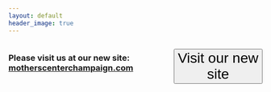 ```yaml
---
layout: default
header_image: true
---
```


<div>
  <div style="width: 65%; float: left;">
    <h3 class="project-mission">Please visit us at our new site: <a href="https://sites.google.com/view/motherscenterchampaign">motherscenterchampaign.com</a></h3>
  </div>
  <div style="width: 35%; float: right;">
    <p style="text-align: center;"><a href="https://sites.google.com/view/motherscenterchampaign" style="color: #6257aa;"><button class="highlight" style="font-size: 200%;">Visit our new site</button></a></p>
  </div>
</div>
